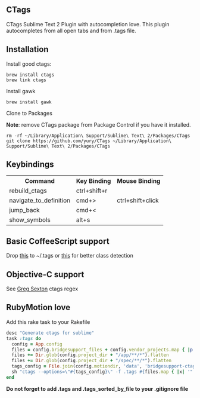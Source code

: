CTags
-----

CTags Sublime Text 2 Plugin with autocompletion love. This plugin autocompletes from all open tabs and from .tags file.


Installation
------------

Install good ctags:

    brew install ctags
    brew link ctags

Install gawk

    brew install gawk

Clone to Packages

**Note**: remove CTags package from Package Control if you have it installed.

    rm -rf ~/Library/Application\ Support/Sublime\ Text\ 2/Packages/CTags
    git clone https://github.com/yury/CTags ~/Library/Application\ Support/Sublime\ Text\ 2/Packages/CTags
    
Keybindings
-----------

<table>
    <tr>
        <th>
            Command
        </th>
        <th>
            Key Binding
        </th>
        <th>
            Mouse Binding
        </th>
    </tr>
    <tr>
        <td>
            rebuild_ctags
        </td>
        <td>
            ctrl+shift+r
        </td>
        <td></td>
    </tr>
    <tr>
        <td>navigate_to_definition</td>
        <td>cmd+&gt;</td>
        <td>ctrl+shift+click</td>
    </tr>
    <tr>
        <td>jump_back</td>
        <td>cmd+&lt;</td>
        <td></td>
    </tr>
    <tr>
        <td>show_symbols</td>
        <td>alt+s</td>
        <td></td>
    </tr>
</table>

Basic CoffeeScript support
--------------------------

Drop [this](https://gist.github.com/1932675) to ~/.tags or [this](https://gist.github.com/2624883) for better class detection

Objective-C support
-------------------

See [Greg Sexton](http://www.gregsexton.org/2011/04/objective-c-exuberant-ctags-regex/) ctags regex

RubyMotion love
---------------

Add this rake task to your Rakefile

```ruby
desc "Generate ctags for sublime"
task :tags do
  config = App.config
  files = config.bridgesupport_files + config.vendor_projects.map { |p| Dir.glob(File.join(p.path, '*.bridgesupport')) }.flatten
  files += Dir.glob(config.project_dir + "/app/**/*").flatten
  files += Dir.glob(config.project_dir + "/spec/**/*").flatten
  tags_config = File.join(config.motiondir, 'data', 'bridgesupport-ctags.cfg')
  sh "ctags --options=\"#{tags_config}\" -f .tags #{files.map { |x| '"' + x + '"' }.join(' ')}"
end
```


**Do not forget to add .tags and .tags_sorted_by_file to your .gitignore file**

